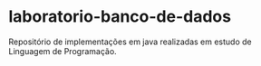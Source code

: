 # laboratorio-banco-de-dados

Repositório de implementações em java realizadas em estudo de Linguagem de Programação.
